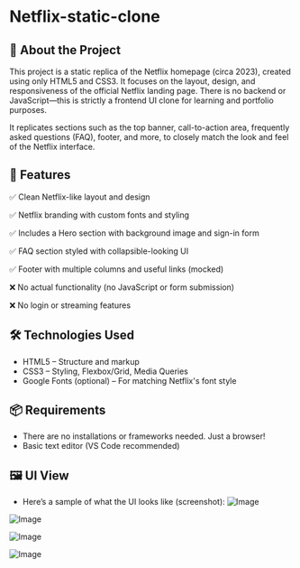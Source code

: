 # Netflix-static-clone
## 📝 About the Project
This project is a static replica of the Netflix homepage (circa 2023), created using only HTML5 and CSS3. It focuses on the layout, design, and responsiveness of the official Netflix landing page. There is no backend or JavaScript—this is strictly a frontend UI clone for learning and portfolio purposes.

It replicates sections such as the top banner, call-to-action area, frequently asked questions (FAQ), footer, and more, to closely match the look and feel of the Netflix interface.
## 🚀 Features
✅ Clean Netflix-like layout and design

✅ Netflix branding with custom fonts and styling

✅ Includes a Hero section with background image and sign-in form

✅ FAQ section styled with collapsible-looking UI

✅ Footer with multiple columns and useful links (mocked)

❌ No actual functionality (no JavaScript or form submission)

❌ No login or streaming features

## 🛠️ Technologies Used
- HTML5 – Structure and markup
- CSS3 – Styling, Flexbox/Grid, Media Queries
- Google Fonts (optional) – For matching Netflix's font style

## 📦 Requirements
- There are no installations or frameworks needed. Just a browser!
- Basic text editor (VS Code recommended)

## 🖼️ UI View
- Here’s a sample of what the UI looks like (screenshot):
![Image](https://github.com/user-attachments/assets/5b4f8c1b-cd29-428e-ae07-0443cf7b0395)

![Image](https://github.com/user-attachments/assets/4fdad019-5a2e-4ed0-9418-370dc9397a70)

![Image](https://github.com/user-attachments/assets/d3fdf906-5636-4ca7-a459-fb0759d6d984)

![Image](https://github.com/user-attachments/assets/ce68fbd8-a20b-4323-bcd8-7bc54a7fcbd1)
